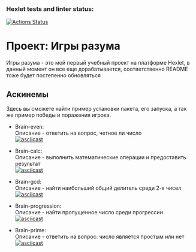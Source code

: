 ### Hexlet tests and linter status:
[![Actions Status](https://github.com/AutumnQR/fullstack-javascript-project-44/actions/workflows/hexlet-check.yml/badge.svg)](https://github.com/AutumnQR/fullstack-javascript-project-44/actions)
# Проект: Игры разума

Игры разума - это мой первый учебный проект на платформе Hexlet, в данный момент он все еще дорабатывается, соответственно README тоже будет постепенно обновляться

## Аскинемы
Здесь вы сможете найти пример установки пакета, его запуска, а так же пример победы и поражения игрока.
- Brain-even: <br>
Описание - ответить на вопрос, четное ли число <br>
[![asciicast](https://asciinema.org/a/L0DEmt2FbJJEHOB4FvctdzsJr.svg)](https://asciinema.org/a/L0DEmt2FbJJEHOB4FvctdzsJr) <br>

- Brain-calc: <br>
Описание - выполнить математические операции и предоставить результат <br>
[![asciicast](https://asciinema.org/a/zn1CF25Zv0dPEHmDNgXtCNTlz.svg)](https://asciinema.org/a/zn1CF25Zv0dPEHmDNgXtCNTlz)

- Brain-gcd: <br>
Описание - найти наибольший общий делитель среди 2-х чисел <br>
[![asciicast](https://asciinema.org/a/D74GYdBGGTlbygHUGaL4DJCQ7.svg)](https://asciinema.org/a/D74GYdBGGTlbygHUGaL4DJCQ7)

- Brain-progression: <br>
Описание - найти пропущенное число среди прогрессии <br>
[![asciicast](https://asciinema.org/a/yXfsC3DY4NYFNbLuAtux6PDTq.svg)](https://asciinema.org/a/yXfsC3DY4NYFNbLuAtux6PDTq)

- Brain-prime: <br>
Описание - ответить на вопрос: число является простым или нет <br>
[![asciicast](https://asciinema.org/a/Sv6DIPVzprm3Hb6YXOvoto4dr.svg)](https://asciinema.org/a/Sv6DIPVzprm3Hb6YXOvoto4dr)
